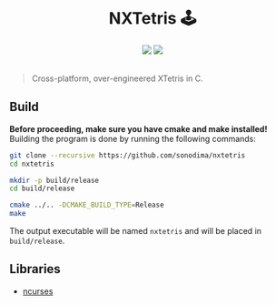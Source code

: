 <h1 align="center">NXTetris 🕹️</h1>

<div align="center">
  <img src="https://badgen.net/badge/lang/ANSI-C/grey"/>
  <img src="https://badgen.net/badge/docs/Doxygen/red"/>
  <br>
  <br>
</div>

> Cross-platform, over-engineered XTetris in C.

## Build

<b>Before proceeding, make sure you have cmake and make installed!</b>
<br>
Building the program is done by running the following commands:

```bash
git clone --recursive https://github.com/sonodima/nxtetris
cd nxtetris

mkdir -p build/release
cd build/release

cmake ../.. -DCMAKE_BUILD_TYPE=Release
make
```

The output executable will be named `nxtetris` and will be placed in `build/release`.

## Libraries

- [ncurses](https://invisible-island.net/ncurses/announce.html)
